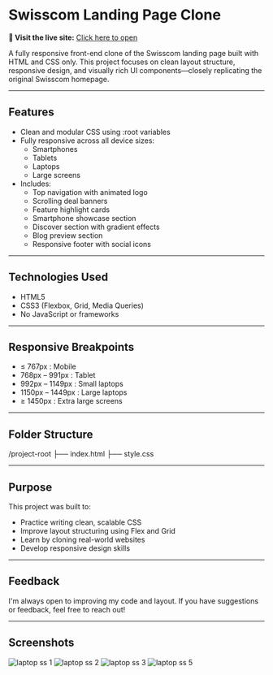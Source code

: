 Swisscom Landing Page Clone
===========================

<p><strong>🔗 Visit the live site:</strong> <a href="https://swisscom.netlify.app" target="_blank">Click here to open</a></p>

A fully responsive front-end clone of the Swisscom landing page built with HTML and CSS only.
This project focuses on clean layout structure, responsive design, and visually rich UI components—closely replicating the original Swisscom homepage.

-----------------------------
Features
-----------------------------

- Clean and modular CSS using :root variables
- Fully responsive across all device sizes:
  * Smartphones
  * Tablets
  * Laptops
  * Large screens
- Includes:
  * Top navigation with animated logo
  * Scrolling deal banners
  * Feature highlight cards
  * Smartphone showcase section
  * Discover section with gradient effects
  * Blog preview section
  * Responsive footer with social icons

-----------------------------
Technologies Used
-----------------------------

- HTML5
- CSS3 (Flexbox, Grid, Media Queries)
- No JavaScript or frameworks

-----------------------------
Responsive Breakpoints
-----------------------------

- ≤ 767px         : Mobile
- 768px – 991px   : Tablet
- 992px – 1149px  : Small laptops
- 1150px – 1449px : Large laptops
- ≥ 1450px        : Extra large screens

-----------------------------
Folder Structure
-----------------------------

/project-root
├── index.html
├── style.css

-----------------------------
Purpose
-----------------------------

This project was built to:
- Practice writing clean, scalable CSS
- Improve layout structuring using Flex and Grid
- Learn by cloning real-world websites
- Develop responsive design skills

-----------------------------
Feedback
-----------------------------

I'm always open to improving my code and layout. 
If you have suggestions or feedback, feel free to reach out!

-----------------------------
Screenshots
-----------------------------

![laptop ss 1](https://github.com/user-attachments/assets/6c084359-adbd-4232-9e71-bf500507c399)
![laptop ss 2](https://github.com/user-attachments/assets/4b3eb3fe-e355-4305-8fe5-d21fffe44f47)
![laptop ss 3](https://github.com/user-attachments/assets/b7916140-ea30-4e12-88c6-d0496bbec64d)
![laptop ss 5](https://github.com/user-attachments/assets/c9dbc83d-fda5-4712-a049-1f3e7d7a7132)
